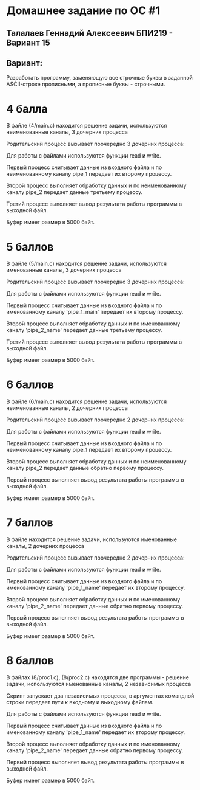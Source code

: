 # Домашнее задание по ОС #1
## Талалаев Геннадий Алексеевич БПИ219 - Вариант 15

## Вариант:
   Разработать программу, заменяющую все строчные буквы в заданной ASCII-строке прописными, а прописные буквы - строчными.
    
# 4 балла
В файле (4/main.c) находится решение задачи, используются неименованные каналы, 3 дочерних процесса

Родительский процесс вызывает поочередно 3 дочерних процесса:

Для работы с файлами используются функции read и write.

Первый процесс считывает данные из входного файла и по неименованному каналу pipe_1 передает их второму процессу.

Второй процесс выполняет обработку данных и по неименованному каналу pipe_2 передает данные третьему процессу.

Третий процесс выполняет вывод результата работы программы в выходной файл.

Буфер имеет размер в 5000 байт.

# 5 баллов
В файле (5/main.c) находится решение задачи, используются именованные каналы, 3 дочерних процесса


Родительский процесс вызывает поочередно 3 дочерних процесса:

Для работы с файлами используются функции read и write.

Первый процесс считывает данные из входного файла и по именованному каналу 'pipe_1_main' передает их второму процессу.

Второй процесс выполняет обработку данных и по именованному каналу 'pipe_2_name' передает данные третьему процессу.

Третий процесс выполняет вывод результата работы программы в выходной файл.

Буфер имеет размер в 5000 байт.

# 6 баллов
В файле (6/main.c) находится решение задачи, используются неименованные каналы, 2 дочерних процесса

Родительский процесс вызывает поочередно 2 дочерних процесса:

Для работы с файлами используются функции read и write.

Первый процесс считывает данные из входного файла и по неименованному каналу pipe_1 передает их второму процессу.

Второй процесс выполняет обработку данных и по неименованному каналу pipe_2 передает данные обратно первому процессу.

Первый процесс выполняет вывод результата работы программы в выходной файл.

Буфер имеет размер в 5000 байт.

# 7 баллов
В файле находится решение задачи, используются именованные каналы, 2 дочерних процесса

Родительский процесс вызывает поочередно 2 дочерних процесса:

Для работы с файлами используются функции read и write.

Первый процесс считывает данные из входного файла и по именованному каналу 'pipe_1_name' передает их второму процессу.

Второй процесс выполняет обработку данных и по именованному каналу 'pipe_2_name' передает данные обратно первому процессу.

Первый процесс выполняет вывод результата работы программы в выходной файл.

Буфер имеет размер в 5000 байт.

# 8 баллов
В файлах (8/proc1.c), (8/proc2.c) находятся две программы - решение задачи, используются именованные каналы, 2 независимых процесса

Скрипт запускает два независимых процесса, в аргументах командной строки передает пути к входному и выходному файлам.

Для работы с файлами используются функции read и write.

Первый процесс считывает данные из входного файла и по именованному каналу 'pipe_1_name' передает их второму процессу.

Второй процесс выполняет обработку данных и по именованному каналу 'pipe_2_name' передает данные обратно первому процессу.

Первый процесс выполняет вывод результата работы программы в выходной файл.

Буфер имеет размер в 5000 байт.
